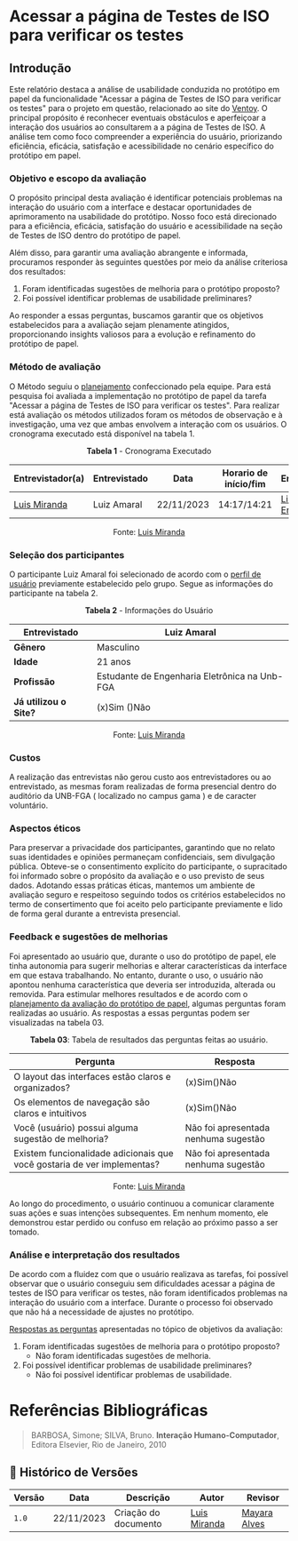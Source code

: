 # Acessar a página de Testes de ISO para verificar os testes

## Introdução
Este relatório destaca a análise de usabilidade conduzida no protótipo em papel da funcionalidade "Acessar a página de Testes de ISO para verificar os testes" para o projeto em questão, relacionado ao site do [Ventoy](https://www.ventoy.net/en/plugin.html). O principal propósito é reconhecer eventuais obstáculos e aperfeiçoar a interação dos usuários ao consultarem a a página de Testes de ISO. A análise tem como foco compreender a experiência do usuário, priorizando eficiência, eficácia, satisfação e acessibilidade no cenário específico do protótipo em papel.

### Objetivo e escopo da avaliação
O propósito principal desta avaliação é identificar potenciais problemas na interação do usuário com a interface e destacar oportunidades de aprimoramento na usabilidade do protótipo. Nosso foco está direcionado para a eficiência, eficácia, satisfação do usuário e acessibilidade na seção de Testes de ISO dentro do protótipo de papel.

Além disso, para garantir uma avaliação abrangente e informada, procuramos responder às seguintes questões por meio da análise criteriosa dos resultados:

1. Foram identificadas sugestões de melhoria para o protótipo proposto?
2. Foi possível identificar problemas de usabilidade preliminares?

Ao responder a essas perguntas, buscamos garantir que os objetivos estabelecidos para a avaliação sejam plenamente atingidos, proporcionando insights valiosos para a evolução e refinamento do protótipo de papel.

### Método de avaliação
O Método seguiu o [planejamento](./planejamento_relato.md) confeccionado pela equipe. Para está pesquisa foi avaliada a implementação no protótipo de papel da tarefa "Acessar a página de Testes de ISO para verificar os testes". Para realizar está avaliação os métodos utilizados foram os métodos de observação e à investigação, uma vez que ambas envolvem a interação com os usuários. O cronograma executado está disponível na tabela 1.

<center>

**Tabela 1** - Cronograma Executado

| **Entrevistador(a)** | **Entrevistado** | **Data** | **Horario de início/fim** | **Entrevista** |
| -------------------- | ---------------- | -------- | ------------------------- | -------------- |
| [Luis Miranda](https://github.com/LuisMiranda10) | Luiz Amaral | 22/11/2023 | 14:17/14:21 | [Link para Entrevista](https://youtu.be/NQdwb7WBXrY) |

Fonte: [Luis Miranda](https://github.com/LuisMiranda10)

</center>

### Seleção dos participantes
O participante Luiz Amaral foi selecionado de acordo com o [perfil de usuário](../../../elicitacao/PerfilUsuario.md) previamente estabelecido pelo grupo. Segue as informações do participante na tabela 2.

<center>

**Tabela 2** - Informações do Usuário

| **Entrevistado**        | Luiz Amaral |
| ----------------------- | ------------------------------------------------ |
| **Gênero**              | Masculino                                        |
| **Idade**               | 21 anos                                          |
| **Profissão**           | Estudante de Engenharia Eletrônica na Unb-FGA    |
| **Já utilizou o Site?** | (x)Sim ()Não                                     |

Fonte: [Luis Miranda](https://github.com/LuisMiranda10)

</center>

### Custos
A realização das entrevistas não gerou custo aos entrevistadores ou ao entrevistado, as mesmas foram realizadas de forma presencial dentro do auditório da UNB-FGA ( localizado no campus gama ) e de caracter voluntário.

### Aspectos éticos
Para preservar a privacidade dos participantes, garantindo que no relato suas identidades e opiniões permaneçam confidenciais, sem divulgação pública. Obteve-se o consentimento explícito do participante, o supracitado foi informado sobre o propósito da avaliação e o uso previsto de seus dados. Adotando essas práticas éticas, mantemos um ambiente de avaliação seguro e respeitoso seguindo todos os critérios estabelecidos no termo de consertimento que foi aceito pelo participante previamente e lido de forma geral durante a entrevista presencial.

### Feedback e sugestões de melhorias
Foi apresentado ao usuário que, durante o uso do protótipo de papel, ele tinha autonomia para sugerir melhorias e alterar características da interface em que estava trabalhando. No entanto, durante o uso, o usuário não apontou nenhuma característica que deveria ser introduzida, alterada ou removida. Para estimular melhores resultados e de acordo com o [planejamento da avaliação do protótipo de papel](./planejamento_avaliacao.md), algumas perguntas foram realizadas ao usuário. As respostas a essas perguntas podem ser visualizadas na tabela 03.

<center>

**Tabela 03**: Tabela de resultados das perguntas feitas ao usuário.

| **Pergunta**                                                              | **Resposta**                         |
| ------------------------------------------------------------------------- | ------------------------------------ |
| O layout das interfaces estão claros e organizados?                       | (x)Sim()Não                          |
| Os elementos de navegação são claros e intuitivos                         | (x)Sim()Não                          |
| Você (usuário) possui alguma sugestão de melhoria?                        | Não foi apresentada nenhuma sugestão |
| Existem funcionalidade adicionais que  você gostaria de ver implementas?  | Não foi apresentada nenhuma sugestão |

Fonte: [Luis Miranda](https://github.com/LuisMiranda10)

</center>

Ao longo do procedimento, o usuário continuou a comunicar claramente suas ações e suas intenções subsequentes. Em nenhum momento, ele demonstrou estar perdido ou confuso em relação ao próximo passo a ser tomado.

### Análise e interpretação dos resultados
De acordo com a fluidez com que o usuário realizava as tarefas, foi possível observar que o usuário conseguiu sem dificuldades acessar a página de testes de ISO para verificar os testes, não foram identificados problemas na interação do usuário com a interface. Durante o processo foi observado que não há a necessidade de ajustes no protótipo.

[Respostas as perguntas]() apresentadas no tópico de objetivos da avaliação:

1. Foram identificadas sugestões de melhoria para o protótipo proposto?
     - Não foram identificadas sugestões de melhoria.
2. Foi possível identificar problemas de usabilidade preliminares?
    - Não foi possível identificar problemas de usabilidade.

# Referências Bibliográficas

> BARBOSA, Simone; SILVA, Bruno. **Interação Humano-Computador**, Editora Elsevier, Rio de Janeiro, 2010

## 📑 Histórico de Versões

| **Versão**   |   **Data**   | **Descrição** | **Autor** | **Revisor** |
|--------|---------|-----------|--------|---------|
|`1.0`| 22/11/2023 | Criação do documento | [Luis Miranda](https://github.com/LuisMiranda10)  | [Mayara Alves](https://github.com/Mayara-tech) |
